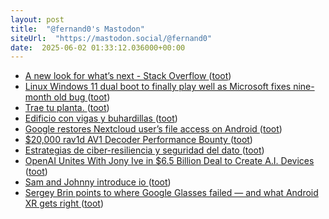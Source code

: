 ```yaml
---
layout: post
title:  "@fernand0's Mastodon"
siteUrl:  "https://mastodon.social/@fernand0"
date:  2025-06-02 01:33:12.036000+00:00
---
```

*  [A new look for what’s next - Stack Overflow ](https://stackoverflow.blog/2025/05/08/a-new-look-for-whats-next) ([toot](https://mastodon.social/@fernand0/114611191285882834))
*  [Linux Windows 11 dual boot to finally play well as Microsoft fixes nine-month old bug ](https://www.neowin.net/news/linux-windows-11-dual-boot-to-finally-play-well-as-microsoft-fixes-nine-month-old-bug) ([toot](https://mastodon.social/@fernand0/114609264999192762))
*  [Trae tu planta. ](https://avecesunafoto.wordpress.com/2025/06/01/trae-tu-planta) ([toot](https://mastodon.social/@fernand0/114609240330811271))
*  [Edificio con vigas y buhardillas ](https://www.flickr.com/photos/fernand0/54526217897) ([toot](https://mastodon.social/@fernand0/114609224102139434))
*  [Google restores Nextcloud user’s file access on Android ](https://arstechnica.com/gadgets/2025/05/nextcloud-accuses-google-of-big-tech-gatekeeping-over-android-app-permissions) ([toot](https://mastodon.social/@fernand0/114609044935473259))
*  [$20,000 rav1d AV1 Decoder Performance Bounty ](https://www.memorysafety.org/blog/rav1d-perf-bounty) ([toot](https://mastodon.social/@fernand0/114608759996185198))
*  [Estrategias de ciber-resiliencia y seguridad del dato ](https://www.apd.es/jornada-estrategias-de-ciber-resiliencia-y-seguridad-del-dato-zaragoza) ([toot](https://mastodon.social/@fernand0/114608476416569402))
*  [OpenAI Unites With Jony Ive in $6.5 Billion Deal to Create A.I. Devices ](https://www.nytimes.com/2025/05/21/technology/openai-jony-ive-deal.htm) ([toot](https://mastodon.social/@fernand0/114608382069835639))
*  [Sam and Johnny introduce io   ](https://openai.com/sam-and-jony/) ([toot](https://mastodon.social/@fernand0/114608177259086719))
*  [Sergey Brin points to where Google Glasses failed — and what Android XR gets right ](https://www.cnbc.com/2025/05/21/sergey-brin-google-glass-android-xr.htm) ([toot](https://mastodon.social/@fernand0/114607844645798096))
